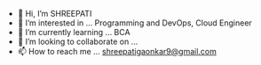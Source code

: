 - 👋 Hi, I’m SHREEPATI
- 👀 I’m interested in ... Programming and DevOps, Cloud Engineer
- 🌱 I’m currently learning ... BCA
- 💞️ I’m looking to collaborate on ... 
- 📫 How to reach me ... shreepatigaonkar9@gmail.com

<!---
SHREEPATI-1503/SHREEPATI-1503 is a ✨ special ✨ repository because its `README.md` (this file) appears on your GitHub profile.
You can click the Preview link to take a look at your changes.
--->
